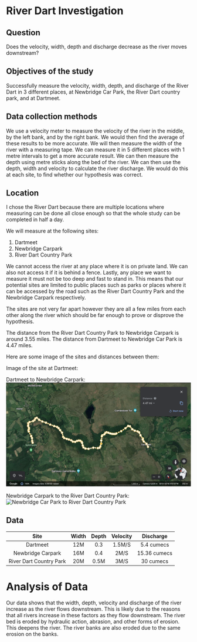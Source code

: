 # River Dart Investigation

## Question

Does the velocity, width, depth and discharge decrease as the river moves downstream?

## Objectives of the study

Successfully measure the velocity, width, depth, and discharge of the River Dart in 3 different places, at Newbridge Car Park, the River Dart country park, and at Dartmeet.

## Data collection methods

We use a velocity meter to measure the velocity of the river in the middle, by the left bank, and by the right bank. We would then find the average of these results to be more accurate. We will then measure the width of the river with a measuring tape. We can measure it in 5 different places with 1 metre intervals to get a more accurate result. We can then measure the depth using metre sticks along the bed of the river. We can then use the depth, width and velocity to calculate the river discharge. We would do this at each site, to find whether our hypothesis was correct.

## Location
I chose the River Dart because there are multiple locations where measuring can be done all close enough so that the whole study can be completed in half a day.

We will measure at the following sites:
1. Dartmeet
2. Newbridge Carpark
3. River Dart Country Park

We cannot access the river at any place where it is on private land. We can also not access it if it is behind a fence. Lastly, any place we want to measure it must not be too deep and fast to stand in. This means that our potential sites are limited to public places such as parks or places where it can be accessed by the road such as the River Dart Country Park and the Newbridge Carpark respectively. 

The sites are not very far apart however they are all a few miles from each other along the river which should be far enough to prove or disprove the hypothesis.

The distance from the River Dart Country Park to Newbridge Carpark is around 3.55 miles. The distance from Dartmeet to Newbridge Car Park is 4.47 miles. 

Here are some image of the sites and distances between them:

Image of the site at Dartmeet:

Dartmeet to Newbridge Carpark:
![Dartmeet to Newbridge Carpark](Images/dartmeet-to-newbridge-car-park.png)

Newbridge Carpark to the River Dart Country Park:
![Newbridge Car Park to River Dart Country Park](Images/newbridge-car-park-to-river-dart-country-park.png)

## Data

|           Site          | Width | Depth | Velocity |   Discharge  |
|:-----------------------:|:-----:|:-----:|:--------:|:------------:|
|         Dartmeet        |  12M  |  0.3  |  1.5M/S  |  5.4 cumecs  |
|    Newbridge Carpark    |  16M  |  0.4  |   2M/S   | 15.36 cumecs |
| River Dart Country Park |  20M  |  0.5M |   3M/S   |   30 cumecs  |


# Analysis of Data

Our data shows that the width, depth, velocity and discharge of the river increase as the river flows downstream. This is likely due to the reasons that all rivers increase in these factors as they flow downstream. The river bed is eroded by hydraulic action, abrasion, and other forms of erosion. This deepens the river. The river banks are also eroded due to the same erosion on the banks.

